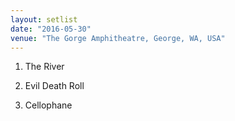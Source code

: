 ```yaml
---
layout: setlist
date: "2016-05-30"
venue: "The Gorge Amphitheatre, George, WA, USA"
---
```


 1. The River

 2. Evil Death Roll

 3. Cellophane


